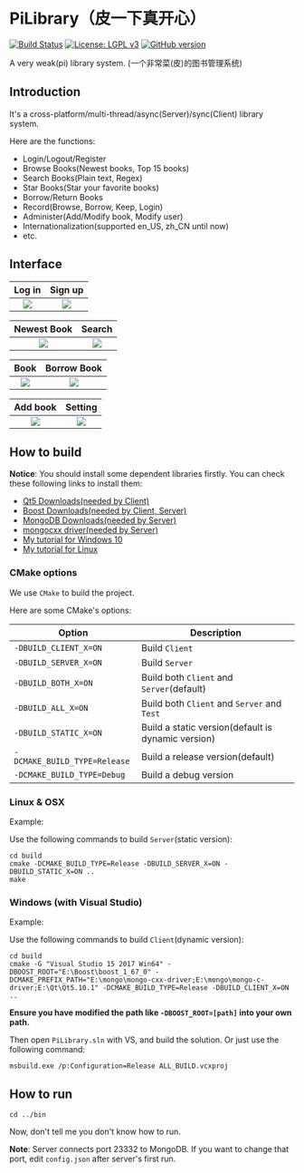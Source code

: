 # PiLibrary（皮一下真开心）

[![Build Status](https://travis-ci.org/xalanq/PiLibrary.svg?branch=master)](https://travis-ci.org/xalanq/PiLibrary)
[![License: LGPL v3](https://img.shields.io/badge/License-LGPL%20v3-blue.svg)](https://github.com/xalanq/PiLibrary/blob/master/LICENSE)
[![GitHub version](https://badge.fury.io/gh/xalanq%2FPiLibrary.svg)](https://github.com/xalanq/PiLibrary/)

A very weak(pi) library system. (一个非常菜(皮)的图书管理系统)

## Introduction

It's a cross-platform/multi-thread/async(Server)/sync(Client) library system.

Here are the functions:

* Login/Logout/Register
* Browse Books(Newest books, Top 15 books)
* Search Books(Plain text, Regex)
* Star Books(Star your favorite books)
* Borrow/Return Books
* Record(Browse, Borrow, Keep, Login)
* Administer(Add/Modify book, Modify user)
* Internationalization(supported en_US, zh_CN until now)
* etc.

## Interface


Log in             |  Sign up
:-------------------------:|:-------------------------:
![](./images/login.png)  |  ![](./images/sign-up.png)


Newest Book             |  Search
:-------------------------:|:-------------------------:
![](./images/newest-book.png)  |  ![](./images/search.png)


Book             |  Borrow Book
:-------------------------:|:-------------------------:
![](./images/book.png)  |  ![](./images/borrow-book.png)


Add book             |  Setting
:-------------------------:|:-------------------------:
![](./images/add-book.png)  |  ![](./images/setting.png)


## How to build

**Notice**: You should install some dependent libraries firstly. You can check these following links to install them:

* [Qt5 Downloads(needed by Client)](https://www1.qt.io/offline-installers/)
* [Boost Downloads(needed by Client, Server)](https://www.boost.org/users/download/)
* [MongoDB Downloads(needed by Server)](https://www.mongodb.com/download-center)
* [mongocxx driver(needed by Server)](https://mongodb.github.io/mongo-cxx-driver/mongocxx-v3/installation/)
* [My tutorial for Windows 10](http://blog.xalanq.com/win10_vs2017_qt_boost_mongodb_setting/)
* [My tutorial for Linux](http://blog.xalanq.com/linux_qt_boost_mongodb_setting/)

### CMake options

We use `CMake` to build the project. 

Here are some CMake's options:

| Option | Description |
| - | - |
| `-DBUILD_CLIENT_X=ON` | Build `Client` |
| `-DBUILD_SERVER_X=ON` | Build `Server` |
| `-DBUILD_BOTH_X=ON` | Build both `Client` and `Server`(default) |
| `-DBUILD_ALL_X=ON` | Build both `Client` and `Server` and `Test` |
| `-DBUILD_STATIC_X=ON` | Build a static version(default is dynamic version) |
| `-DCMAKE_BUILD_TYPE=Release` | Build a release version(default) |
| `-DCMAKE_BUILD_TYPE=Debug` | Build a debug version |

### Linux & OSX

Example:

Use the following commands to build `Server`(static version):

```
cd build
cmake -DCMAKE_BUILD_TYPE=Release -DBUILD_SERVER_X=ON -DBUILD_STATIC_X=ON ..
make
```

### Windows (with Visual Studio)

Example:

Use the following commands to build `Client`(dynamic version):

```
cd build
cmake -G "Visual Studio 15 2017 Win64" -DBOOST_ROOT="E:\Boost\boost_1_67_0" -DCMAKE_PREFIX_PATH="E:\mongo\mongo-cxx-driver;E:\mongo\mongo-c-driver;E:\Qt\Qt5.10.1" -DCMAKE_BUILD_TYPE=Release -DBUILD_CLIENT_X=ON ..
```

**Ensure you have modified the path like `-DBOOST_ROOT=[path]` into your own path.**

Then open `PiLibrary.sln` with VS, and build the solution. Or just use the following command:

```
msbuild.exe /p:Configuration=Release ALL_BUILD.vcxproj
```

## How to run

```
cd ../bin
```

Now, don't tell me you don't know how to run.

**Note**: Server connects port 23332 to MongoDB. If you want to change that port, edit `config.json` after server's first run.

